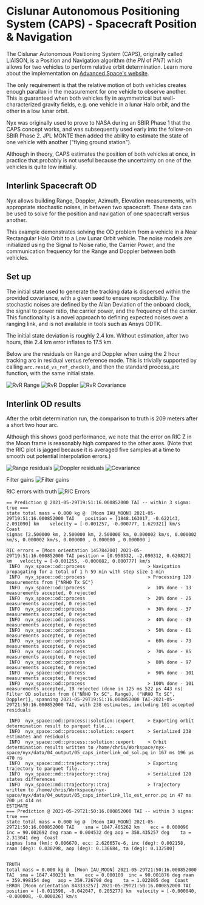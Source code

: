 # Cislunar Autonomous Positioning System (CAPS) - Spacecraft Position & Navigation

The Cislunar Autonomous Positioning System (CAPS), originally called LiAISON, is a Position and Navigation algorithm (the _PN_ of _PNT_) which allows for two vehicles to perform relative orbit determination. Learn more about the implementation on [Advanced Space's website](https://advancedspace.com/caps/).

The only requirement is that the relative motion of both vehicles creates enough parallax in the measurement for one vehicle to observe another.
This is guaranteed when both vehicles fly in asymmetrical but well-characterized gravity fields, e.g. one vehicle in a lunar Halo orbit, and the other in a low lunar orbit.

Nyx was originally used to prove to NASA during an SBIR Phase 1 that the CAPS concept works, and was subsequently used early into the follow-on SBIR Phase 2.
JPL MONTE then added the ability to estimate the state of one vehicle with another ("flying ground station").

Although in theory, CAPS estimates the position of both vehicles at once, in practice that probably is not useful because the uncertainty on one of the vehicles is quite low initially.

## Interlink Spacecraft OD

Nyx allows building Range, Doppler, Azimuth, Elevation measurements, with appropriate stochastic noises, in between two spacecraft. These data can be used to solve for the position and navigation of one spacecraft versus another.

This example demonstrates solving the OD problem from a vehicle in a Near Rectangular Halo Orbit to a Low Lunar Orbit vehicle.
The noise models are initialized using the Signal to Noise ratio, the Carrier Power, and the communication frequency for the Range and Doppler between both vehicles.

## Set up

The initial state used to generate the tracking data is dispersed within the provided covariance, with a given seed to ensure reproducibility.
The stochastic noises are defined by the Allan Deviation of the onboard clock, the signal to power ratio, the carrier power, and the frequency of the carrier.
This functionality is a novel approach to defining expected noises over a ranging link, and is not available in tools such as Ansys ODTK.

The initial state deviation is roughly 2.4 km. Without estimation, after two hours, thie 2.4 km error inflates to 17.5 km.

Below are the residuals on Range and Doppler when using the 2 hour tracking arc in residual versus reference mode. This is trivially supported by calling `arc.resid_vs_ref_check()`, and then the standard process_arc function, with the same initial state.

![RvR Range](./plots/rvr-range.png)
![RvR Doppler](./plots/rvr-doppler.png)
![RvR Covariance](./plots/rvr-covar.png)

## Interlink OD results

After the orbit determination run, the comparison to truth is 209 meters after a short two hour arc.

Although this shows good performance, we note that the error on RIC Z in the Moon frame is reasonably high compared to the other axes. (Note that the RIC plot is jagged because it is averaged five samples at a time to smooth out potential interpolation errors.)

![Range residuals](./plots/range-resid.png)
![Doppler residuals](./plots/doppler-resid.png)
![Covariance](./plots/covar.png)

Filter gains
![Filter gains](./plots/filter-gains.png)

RIC errors with truth
![RIC Errors](./plots/truth-error-pos.png)

```log
== Prediction @ 2021-05-29T19:51:16.000852000 TAI -- within 3 sigma: true ===
state total mass = 0.000 kg @  [Moon IAU_MOON] 2021-05-29T19:51:16.000852000 TAI	position = [1848.163017, -0.622143, 2.091090] km	velocity = [-0.001257, -0.000777, 1.629321] km/s  Coast
sigmas [2.500000 km, 2.500000 km, 2.500000 km, 0.000002 km/s, 0.000002 km/s, 0.000002 km/s, 0.000000 , 0.000000 , 0.000000 ]

RIC errors = [Moon orientation 145784200] 2021-05-29T19:51:16.000852000 TAI	position = [0.950332, -2.090312, 0.620827] km	velocity = [-0.001255, -0.000082, 0.000777] km/s
 INFO  nyx_space::od::process                       > Navigation propagating for a total of 1 h 59 min with step size 1 min
 INFO  nyx_space::od::process                       > Processing 120 measurements from {"NRHO Tx SC"}
 INFO  nyx_space::od::process                       >  10% done - 13 measurements accepted, 0 rejected
 INFO  nyx_space::od::process                       >  20% done - 25 measurements accepted, 0 rejected
 INFO  nyx_space::od::process                       >  30% done - 37 measurements accepted, 0 rejected
 INFO  nyx_space::od::process                       >  40% done - 49 measurements accepted, 0 rejected
 INFO  nyx_space::od::process                       >  50% done - 61 measurements accepted, 0 rejected
 INFO  nyx_space::od::process                       >  60% done - 73 measurements accepted, 0 rejected
 INFO  nyx_space::od::process                       >  70% done - 85 measurements accepted, 0 rejected
 INFO  nyx_space::od::process                       >  80% done - 97 measurements accepted, 0 rejected
 INFO  nyx_space::od::process                       >  90% done - 101 measurements accepted, 8 rejected
 INFO  nyx_space::od::process                       > 100% done - 101 measurements accepted, 19 rejected (done in 125 ms 522 μs 443 ns)
Filter OD solution from {("NRHO Tx SC", Range), ("NRHO Tx SC", Doppler)}, spanning 2021-05-29T19:51:16.000852000 TAI-2021-05-29T21:50:16.000852000 TAI, with 238 estimates, including 101 accepted residuals

 INFO  nyx_space::od::process::solution::export     > Exporting orbit determination result to parquet file...
 INFO  nyx_space::od::process::solution::export     > Serialized 238 estimates and residuals
 INFO  nyx_space::od::process::solution::export     > Orbit determination results written to /home/chris/Workspace/nyx-space/nyx/data/04_output/05_caps_interlink_od_sol.pq in 167 ms 196 μs 470 ns
 INFO  nyx_space::md::trajectory::traj              > Exporting trajectory to parquet file...
 INFO  nyx_space::md::trajectory::traj              > Serialized 120 states differences
 INFO  nyx_space::md::trajectory::traj              > Trajectory written to /home/chris/Workspace/nyx-space/nyx/data/04_output/05_caps_interlink_llo_est_error.pq in 47 ms 700 μs 414 ns
ESTIMATE
=== Prediction @ 2021-05-29T21:50:16.000852000 TAI -- within 3 sigma: true ===
state total mass = 0.000 kg @  [Moon IAU_MOON] 2021-05-29T21:50:16.000852000 TAI	sma = 1847.405262 km	ecc = 0.000096	inc = 90.002692 deg	raan = 0.004532 deg	aop = 358.435257 deg	ta = 2.313041 deg  Coast
sigmas [sma (km): 0.006670, ecc: 2.626657e-6, inc (deg): 0.002158, raan (deg): 0.030298, aop (deg): 0.136684, ta (deg): 0.132500]


TRUTH
total mass = 0.000 kg @  [Moon IAU_MOON] 2021-05-29T21:50:16.000852000 TAI	sma = 1847.400231 km	ecc = 0.000100	inc = 90.001876 deg	raan = 359.998154 deg	aop = 359.726798 deg	ta = 1.022805 deg  Coast
ERROR [Moon orientation 843333257] 2021-05-29T21:50:16.000852000 TAI	position = [-0.011598, -0.042047, 0.205277] km	velocity = [-0.000040, -0.000008, -0.000026] km/s
```
